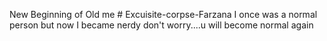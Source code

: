 New Beginning of Old me  # Excuisite-corpse-Farzana
I once was a normal person
but now I became nerdy
 don't worry....u will become normal again
